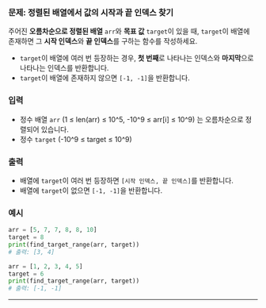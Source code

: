 ### 문제: **정렬된 배열에서 값의 시작과 끝 인덱스 찾기**

주어진 **오름차순으로 정렬된 배열** `arr`와 **목표 값** `target`이 있을 때, `target`이 배열에 존재하면 그 **시작 인덱스**와 **끝 인덱스**를 구하는 함수를 작성하세요.

- `target`이 배열에 여러 번 등장하는 경우, **첫 번째**로 나타나는 인덱스와 **마지막**으로 나타나는 인덱스를 반환합니다.
- `target`이 배열에 존재하지 않으면 `[-1, -1]`을 반환합니다.

### 입력

- 정수 배열 `arr` (1 ≤ len(arr) ≤ 10^5, -10^9 ≤ arr[i] ≤ 10^9) 는 오름차순으로 정렬되어 있습니다.
- 정수 `target` (-10^9 ≤ target ≤ 10^9)

### 출력

- 배열에 `target`이 여러 번 등장하면 `[시작 인덱스, 끝 인덱스]`를 반환합니다.
- 배열에 `target`이 없으면 `[-1, -1]`을 반환합니다.

### 예시

```python
arr = [5, 7, 7, 8, 8, 10]
target = 8
print(find_target_range(arr, target))
# 출력: [3, 4]
```

```python
arr = [1, 2, 3, 4, 5]
target = 6
print(find_target_range(arr, target))
# 출력: [-1, -1]
```
---
